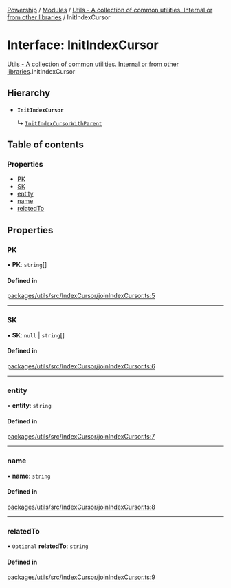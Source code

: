 [Powership](../README.md) / [Modules](../modules.md) / [Utils - A collection of common utilities. Internal or from other libraries](../modules/Utils___A_collection_of_common_utilities__Internal_or_from_other_libraries.md) / InitIndexCursor

# Interface: InitIndexCursor

[Utils - A collection of common utilities. Internal or from other libraries](../modules/Utils___A_collection_of_common_utilities__Internal_or_from_other_libraries.md).InitIndexCursor

## Hierarchy

- **`InitIndexCursor`**

  ↳ [`InitIndexCursorWithParent`](Utils___A_collection_of_common_utilities__Internal_or_from_other_libraries.InitIndexCursorWithParent.md)

## Table of contents

### Properties

- [PK](Utils___A_collection_of_common_utilities__Internal_or_from_other_libraries.InitIndexCursor.md#pk)
- [SK](Utils___A_collection_of_common_utilities__Internal_or_from_other_libraries.InitIndexCursor.md#sk)
- [entity](Utils___A_collection_of_common_utilities__Internal_or_from_other_libraries.InitIndexCursor.md#entity)
- [name](Utils___A_collection_of_common_utilities__Internal_or_from_other_libraries.InitIndexCursor.md#name)
- [relatedTo](Utils___A_collection_of_common_utilities__Internal_or_from_other_libraries.InitIndexCursor.md#relatedto)

## Properties

### PK

• **PK**: `string`[]

#### Defined in

[packages/utils/src/IndexCursor/joinIndexCursor.ts:5](https://github.com/antoniopresto/powership/blob/2672a73/packages/utils/src/IndexCursor/joinIndexCursor.ts#L5)

___

### SK

• **SK**: ``null`` \| `string`[]

#### Defined in

[packages/utils/src/IndexCursor/joinIndexCursor.ts:6](https://github.com/antoniopresto/powership/blob/2672a73/packages/utils/src/IndexCursor/joinIndexCursor.ts#L6)

___

### entity

• **entity**: `string`

#### Defined in

[packages/utils/src/IndexCursor/joinIndexCursor.ts:7](https://github.com/antoniopresto/powership/blob/2672a73/packages/utils/src/IndexCursor/joinIndexCursor.ts#L7)

___

### name

• **name**: `string`

#### Defined in

[packages/utils/src/IndexCursor/joinIndexCursor.ts:8](https://github.com/antoniopresto/powership/blob/2672a73/packages/utils/src/IndexCursor/joinIndexCursor.ts#L8)

___

### relatedTo

• `Optional` **relatedTo**: `string`

#### Defined in

[packages/utils/src/IndexCursor/joinIndexCursor.ts:9](https://github.com/antoniopresto/powership/blob/2672a73/packages/utils/src/IndexCursor/joinIndexCursor.ts#L9)
